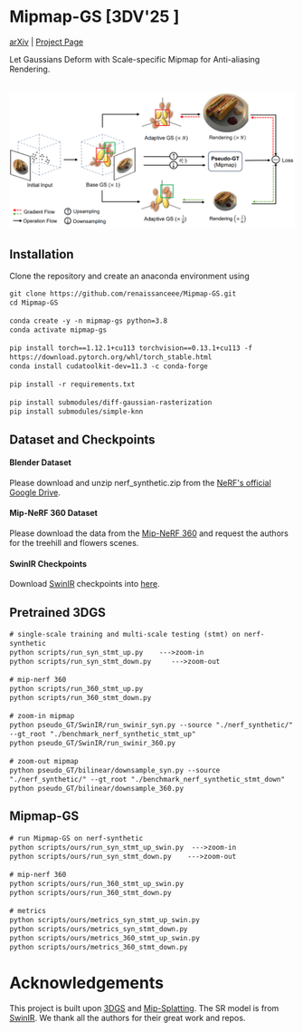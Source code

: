 # Mipmap-GS [3DV'25 ]
<a href="https://arxiv.org/abs/2408.06286">arXiv</a> | <a href="https://github.com/renaissanceee/Mipmap-GS">Project Page</a>

Let Gaussians Deform with Scale-specific Mipmap for Anti-aliasing Rendering.
<p>
    <br>
    <img src="figures/mipmap_logo.png" width="600"/>
    <br>
</p>


## Installation
Clone the repository and create an anaconda environment using
```
git clone https://github.com/renaissanceee/Mipmap-GS.git
cd Mipmap-GS

conda create -y -n mipmap-gs python=3.8
conda activate mipmap-gs

pip install torch==1.12.1+cu113 torchvision==0.13.1+cu113 -f https://download.pytorch.org/whl/torch_stable.html
conda install cudatoolkit-dev=11.3 -c conda-forge

pip install -r requirements.txt

pip install submodules/diff-gaussian-rasterization
pip install submodules/simple-knn
```
## Dataset and Checkpoints
#### Blender Dataset
Please download and unzip nerf_synthetic.zip from the [NeRF's official Google Drive](https://drive.google.com/drive/folders/128yBriW1IG_3NJ5Rp7APSTZsJqdJdfc1).

#### Mip-NeRF 360 Dataset
Please download the data from the [Mip-NeRF 360](https://jonbarron.info/mipnerf360/) and request the authors for the treehill and flowers scenes.

#### SwinIR Checkpoints
Download [SwinIR](https://github.com/JingyunLiang/SwinIR/releases) checkpoints into [here](https://github.com/renaissanceee/Mipmap-GS/tree/main/pseudo_GT/SwinIR/model_zoo/swinir).
## Pretrained 3DGS
```
# single-scale training and multi-scale testing (stmt) on nerf-synthetic
python scripts/run_syn_stmt_up.py	 --->zoom-in
python scripts/run_syn_stmt_down.py 	--->zoom-out

# mip-nerf 360
python scripts/run_360_stmt_up.py	  
python scripts/run_360_stmt_down.py	 

# zoom-in mipmap
python pseudo_GT/SwinIR/run_swinir_syn.py --source "./nerf_synthetic/" --gt_root "./benchmark_nerf_synthetic_stmt_up"
python pseudo_GT/SwinIR/run_swinir_360.py

# zoom-out mipmap
python pseudo_GT/bilinear/downsample_syn.py --source "./nerf_synthetic/" --gt_root "./benchmark_nerf_synthetic_stmt_down"
python pseudo_GT/bilinear/downsample_360.py
```

## Mipmap-GS
```
# run Mipmap-GS on nerf-synthetic 
python scripts/ours/run_syn_stmt_up_swin.py	 --->zoom-in
python scripts/ours/run_syn_stmt_down.py 	--->zoom-out

# mip-nerf 360 
python scripts/ours/run_360_stmt_up_swin.py	
python scripts/ours/run_360_stmt_down.py	 

# metrics
python scripts/ours/metrics_syn_stmt_up_swin.py
python scripts/ours/metrics_syn_stmt_down.py
python scripts/ours/metrics_360_stmt_up_swin.py
python scripts/ours/metrics_360_stmt_down.py
```

# Acknowledgements
This project is built upon [3DGS](https://github.com/graphdeco-inria/gaussian-splatting) and [Mip-Splatting](https://github.com/autonomousvision/mip-splatting.git). The SR model is from [SwinIR](https://github.com/JingyunLiang/SwinIR.git).
We thank all the authors for their great work and repos. 
